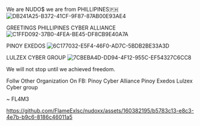 We are NUDO$
we are from PHILLIPINES🇵🇭
![DB241A25-B372-41CF-9F87-87AB00E93AE4](https://github.com/FlameExlsc/nudoxx/assets/160382195/9318fee6-62c1-4f95-bd85-9736dd7d448c)


GREETINGS
PHILLIPINES CYBER ALLIANCE
![C1FFD092-37B0-4FEA-BE45-DF8CB9E40A7A](https://github.com/FlameExlsc/nudoxx/assets/160382195/e6272123-1989-46da-bf0d-19be75f35069)

PINOY EXEDOS
![6C177032-E5F4-46F0-AD7C-5BDB2BE33A3D](https://github.com/FlameExlsc/nudoxx/assets/160382195/eac7f921-4863-4123-916b-07c158266cb2)

LULZEX CYBER GROUP
![7CBEBA4D-DD94-4F12-955C-EF54327C6CC8](https://github.com/FlameExlsc/nudoxx/assets/160382195/e87fb781-b556-49b7-aa3f-567e0b4dc308)

We will not stop until we achieved freedom.

Follw Other Organization On FB:
Pinoy Cyber Alliance
Pinoy Exedos
Lulzex Cyber group 



~ FL4M3





https://github.com/FlameExlsc/nudoxx/assets/160382195/b5783c13-e8c3-4e7b-b9c6-8186c46011a5






